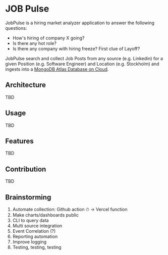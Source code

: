 # JOB Pulse

JobPulse is a hiring market analyzer application to answer the following questions: 
  
- How's hiring of company X going?
- Is there any hot role?
- Is there any company with hiring freeze? First clue of Layoff?

JobPulse search and collect Job Posts from any source (e.g. Linkedin) for a given Position (e.g. Software Engineer) and Location (e.g. Stockholm) and ingests into a [MongoDB Atlas Database on Cloud](https://www.mongodb.com/cloud/atlas). 

## Architecture
 TBD

## Usage
TBD

## Features
TBD

## Contribution
TBD

## Brainstorming
1. Automate collection: Github action ⏱ -> Vercel function
2. Make charts/dashboards public
3. CLI to query data
4. Multi source integration
5. Event Correlation (?)
6. Reporting automation
7. Improve logging
8. Testing, testing, testing

